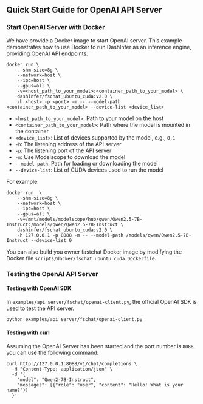 ## Quick Start Guide for OpenAI API Server

### Start OpenAI Server with Docker

We have provide a Docker image to start OpenAI server.
This example demonstrates how to use Docker to run DashInfer as an inference engine, providing OpenAI API endpoints.

```shell
docker run \
    --shm-size=8g \
    --network=host \
    --ipc=host \
    --gpus=all \
    -v=<host_path_to_your_model>:<container_path_to_your_model> \
    dashinfer/fschat_ubuntu_cuda:v2.0 \
    -h <host> -p <port> -m -- --model-path <container_path_to_your_model> --device-list <device_list>
```
 
- `<host_path_to_your_model>`: Path to your model on the host
- `<container_path_to_your_model>`: Path where the model is mounted in the container
- `<device_list>`: List of devices supported by the model, e.g., `0,1`
- `-h`: The listening address of the API server
- `-p`: The listening port of the API server
- `-m`: Use Modelscope to download the model
- `--model-path`: Path for loading or downloading the model
- `--device-list`: List of CUDA devices used to run the model
 
For example:
 
```shell
docker run  \
    --shm-size=8g \
    --network=host \
    --ipc=host \
    --gpus=all \
    -v=/mnt/models/modelscope/hub/qwen/Qwen2.5-7B-Instruct:/models/qwen/Qwen2.5-7B-Instruct \
    dashinfer/fschat_ubuntu_cuda:v2.0 \
    -h 127.0.0.1 -p 8088 -m -- --model-path /models/qwen/Qwen2.5-7B-Instruct --device-list 0
```

You can also build you owner fastchat Docker image by modifying the Docker file `scripts/docker/fschat_ubuntu_cuda.Dockerfile`.

### Testing the OpenAI API Server

#### Testing with OpenAI SDK
In `examples/api_server/fschat/openai-client.py`, the official OpenAI SDK is used to test the API server.

```shell
python examples/api_server/fschat/openai-client.py
```

#### Testing with curl
Assuming the OpenAI Server has been started and the port number is `8088`, you can use the following command:

```shell
curl http://127.0.0.1:8088/v1/chat/completions \
  -H "Content-Type: application/json" \
  -d '{
    "model": "Qwen2-7B-Instruct",
    "messages": [{"role": "user", "content": "Hello! What is your name?"}]
  }'
```

